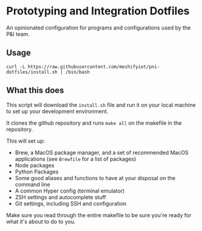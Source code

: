 # Prototyping and Integration Dotfiles

An opinionated configuration for programs and configurations used by the P&I team.

## Usage

```Shell
curl -L https://raw.githubusercontent.com/meshifyiot/pni-dotfiles/install.sh | /bin/bash
```

## What this does

This script will download the `install.sh` file and run it on your local machine to set up your development environment.

It clones the github repository and runs `make all` on the makefile in the repository.

This will set up:

- Brew, a MacOS package manager, and a set of recommended MacOS applications (see `Brewfile` for a list of packages)
- Node packages
- Python Packages
- Some good aliases and functions to have at your disposal on the command line
- A common Hyper config (terminal emulator)
- ZSH settings and autocomplete stuff
- Git settings, including SSH and configuration

Make sure you read through the entire makefile to be sure you're ready for what it's about to do to you.
